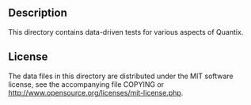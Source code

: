 Description
------------

This directory contains data-driven tests for various aspects of Quantix.

License
--------

The data files in this directory are distributed under the MIT software
license, see the accompanying file COPYING or
http://www.opensource.org/licenses/mit-license.php.

